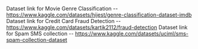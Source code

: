 Dataset link for Movie Genre Classification --  https://www.kaggle.com/datasets/hijest/genre-classification-dataset-imdb
Dataset link for Credit Card Fraud Detection -- https://www.kaggle.com/datasets/kartik2112/fraud-detection
Dataset link for Spam SMS collection         -- https://www.kaggle.com/datasets/uciml/sms-spam-collection-dataset
